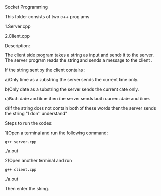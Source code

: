 Socket Programming

This folder consists of two c++ programs

1.Server.cpp

2.Client.cpp
 
 Description:
 
 The client side program takes a string as input and sends it
 to the server.
 The server program reads the string and sends a message to
 the client .
 
 If the string sent by the client contains :
 
 a)Only time as a substring the server sends the current time only.
 
 b)Only date as a substring the server sends the current date only.
 
 c)Both date and time then the server sends both current date and time.
 
 d)If the string does not contain both of these words then the server 
  sends the string "I don't understand"


Steps to run the codes:

 1)Open a terminal and run the following command:
 
 	g++ server.cpp
  
  ./a.out
  
 2)Open another terminal and run
 
 	g++ client.cpp
  
  ./a.out
  
  Then enter the string.
  


